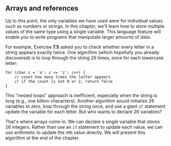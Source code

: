 ##  Arrays and references


Up to this point, the only variables we have used were for individual values such as numbers or strings.
In this chapter, we'll learn how to store multiple values of the same type using a single variable.
This language feature will enable you to write programs that manipulate larger amounts of data.

For example, Exercise **7.5** asked you to check whether every letter in a string appears exactly twice.
One algorithm (which hopefully you already discovered) is to loop through the string 26 times, once for each lowercase letter:

```code
for (char c = 'a'; c <= 'z'; c++) {
    // count how many times the letter appears
    // if the count is not 0 or 2, return false
}
```

This “nested loops” approach is inefficient, especially when the string is long (e.g., one billion characters).
Another algorithm would initialize 26 variables to zero, loop through the string once, and use a giant `if` statement update the variable for each letter.
But who wants to declare 26 variables?

That's where arrays come in.
We can declare a single variable that stores 26 integers.
Rather than use an `if` statement to update each value, we can use arithmetic to update the $n$th value directly.
We will present this algorithm at the end of the chapter.